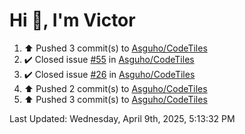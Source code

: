 <h1>Hi 👋, I'm Victor </h1>

<!--RECENT_ACTIVITY:start-->
1. ⬆️ Pushed 3 commit(s) to [Asguho/CodeTiles](https://github.com/Asguho/CodeTiles)<br>
2. ✔️ Closed issue [#55](https://github.com/Asguho/CodeTiles/issues/55) in [Asguho/CodeTiles](https://github.com/Asguho/CodeTiles)<br>
3. ✔️ Closed issue [#26](https://github.com/Asguho/CodeTiles/issues/26) in [Asguho/CodeTiles](https://github.com/Asguho/CodeTiles)<br>
4. ⬆️ Pushed 2 commit(s) to [Asguho/CodeTiles](https://github.com/Asguho/CodeTiles)<br>
5. ⬆️ Pushed 3 commit(s) to [Asguho/CodeTiles](https://github.com/Asguho/CodeTiles)<br>
<!--RECENT_ACTIVITY:end-->

<!--RECENT_ACTIVITY:last_update-->
Last Updated: Wednesday, April 9th, 2025, 5:13:32 PM
<!--RECENT_ACTIVITY:last_update_end-->
